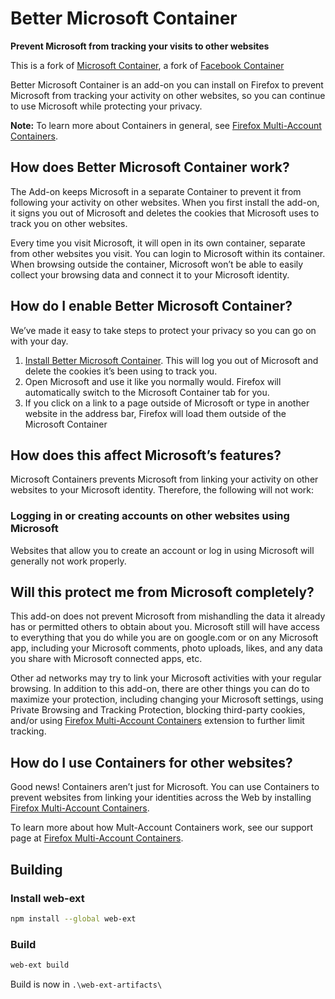 # Better Microsoft Container

**Prevent Microsoft from tracking your visits to other websites**

This is a fork of [Microsoft Container](https://github.com/jschenke488/contain-microsoft), a fork of [Facebook Container](https://github.com/mozilla/contain-facebook)

Better Microsoft Container is an add-on you can install on Firefox to prevent Microsoft from tracking your activity on other websites, so you can continue to use Microsoft while protecting your privacy.

**Note:** To learn more about Containers in general, see [Firefox Multi-Account Containers](https://support.mozilla.org/kb/containers).

## How does Better Microsoft Container work?

The Add-on keeps Microsoft in a separate Container to prevent it from following your activity on other websites. When you first install the add-on, it signs you out of Microsoft and deletes the cookies that Microsoft uses to track you on other websites. 

Every time you visit Microsoft, it will open in its own container, separate from other websites you visit.  You can login to Microsoft within its container.  When browsing outside the container, Microsoft won’t be able to easily collect your browsing data and connect it to your Microsoft identity.

## How do I enable Better Microsoft Container?

We’ve made it easy to take steps to protect your privacy so you can go on with your day.

1. [Install Better Microsoft Container](#). This will log you out of Microsoft and delete the cookies it’s been using to track you.
2. Open Microsoft and use it like you normally would.  Firefox will automatically switch to the Microsoft Container tab for you.
3. If you click on a link to a page outside of Microsoft or type in another website in the address bar, Firefox will load them outside of the Microsoft Container

## How does this affect Microsoft’s features?

Microsoft Containers prevents Microsoft from linking your activity on other websites to your Microsoft identity. Therefore, the following will not work:

### Logging in or creating accounts on other websites using Microsoft

Websites that allow you to create an account or log in using Microsoft will generally not work properly.

## Will this protect me from Microsoft completely?

This add-on does not prevent Microsoft from mishandling the data it already has or permitted others to obtain about you. Microsoft still will have access to everything that you do while you are on google.com or on any Microsoft app, including your Microsoft comments, photo uploads, likes, and any data you share with Microsoft connected apps, etc.  

Other ad networks may try to link your Microsoft activities with your regular browsing. In addition to this add-on, there are other things you can do to maximize your protection, including changing your Microsoft settings, using Private Browsing and Tracking Protection, blocking third-party cookies, and/or using [Firefox Multi-Account Containers](https://addons.mozilla.org/firefox/addon/multi-account-containers/ ) extension to further limit tracking.

## How do I use Containers for other websites?

Good news! Containers aren’t just for Microsoft. You can use Containers to prevent websites from linking your identities across the Web by installing [Firefox Multi-Account Containers](https://addons.mozilla.org/firefox/addon/multi-account-containers/).

To learn more about how Mult-Account Containers work, see our support page at [Firefox Multi-Account Containers](https://addons.mozilla.org/firefox/addon/multi-account-containers/).

## Building

### Install web-ext
```bash
npm install --global web-ext
```

### Build
```bash
web-ext build
```

Build is now in `.\web-ext-artifacts\`